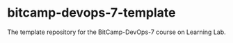 # bitcamp-devops-7-template
The template repository for the BitCamp-DevOps-7 course on Learning Lab.
